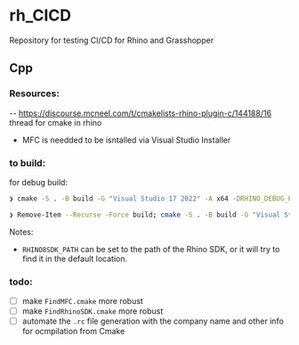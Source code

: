 # rh_CICD
Repository for testing CI/CD for Rhino and Grasshopper



## Cpp

### Resources:

-- https://discourse.mcneel.com/t/cmakelists-rhino-plugin-c/144188/16 thread for cmake in rhino

- MFC is needded to be isntalled via Visual Studio Installer
### to build:

for debug build:
```bash
❯ cmake -S . -B build -G "Visual Studio 17 2022" -A x64 -DRHINO_DEBUG_PLUGIN=ON; cmake --build build --config Debug
```

```bash
❯ Remove-Item --Recurse -Force build; cmake -S . -B build -G "Visual Studio 17 2022" -A x64; cmake --build build --config Release
```

Notes:
- `RHINO8SDK_PATH` can be set to the path of the Rhino SDK, or it will try to find it in the default location.

### todo:
- [ ] make `FindMFC.cmake` more robust
- [ ] make `FindRhinoSDK.cmake` more robust
- [ ] automate the `.rc` file generation with the company name and other info for ocmpilation from Cmake